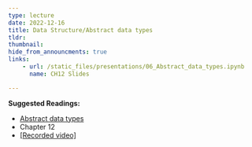 ```yaml
---
type: lecture
date: 2022-12-16
title: Data Structure/Abstract data types
tldr: 
thumbnail: 
hide_from_announcments: true
links: 
    - url: /static_files/presentations/06_Abstract_data_types.ipynb
      name: CH12 Slides 

---
```

**Suggested Readings:**
- [Abstract data types](https://github.com/phonchi/nsysu-math105A/blob/master/static_files/presentations/06_Abstract_data_types.ipynb)
- Chapter 12
- [[Recorded video]](https://youtube.com/playlist?list=PLHNZtBNWQ-86RmkVRcQo7FjcWHen8QBHn)
